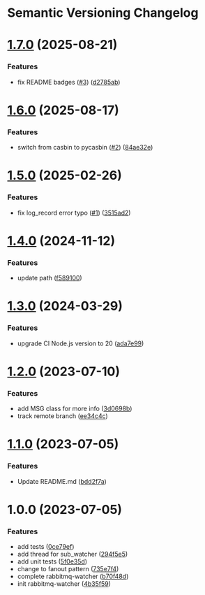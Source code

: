 # Semantic Versioning Changelog

# [1.7.0](https://github.com/officialpycasbin/rabbitmq-watcher/compare/v1.6.0...v1.7.0) (2025-08-21)


### Features

* fix README badges ([#3](https://github.com/officialpycasbin/rabbitmq-watcher/issues/3)) ([d2785ab](https://github.com/officialpycasbin/rabbitmq-watcher/commit/d2785abfa853469db742a5d84e871c9b6bce420b))

# [1.6.0](https://github.com/officialpycasbin/rabbitmq-watcher/compare/v1.5.0...v1.6.0) (2025-08-17)


### Features

* switch from casbin to pycasbin ([#2](https://github.com/officialpycasbin/rabbitmq-watcher/issues/2)) ([84ae32e](https://github.com/officialpycasbin/rabbitmq-watcher/commit/84ae32ec2bce93669d6fe07b69519d4f75f23110))

# [1.5.0](https://github.com/officialpycasbin/rabbitmq-watcher/compare/v1.4.0...v1.5.0) (2025-02-26)


### Features

* fix log_record error typo ([#1](https://github.com/officialpycasbin/rabbitmq-watcher/issues/1)) ([3515ad2](https://github.com/officialpycasbin/rabbitmq-watcher/commit/3515ad2afddf5de9120e772e76324a089b4b56c9))

# [1.4.0](https://github.com/officialpycasbin/rabbitmq-watcher/compare/v1.3.0...v1.4.0) (2024-11-12)


### Features

* update path ([f589100](https://github.com/officialpycasbin/rabbitmq-watcher/commit/f589100a07f13ff63103f14f11881d9c69a3e3f7))

# [1.3.0](https://github.com/officialpycasbin/rabbitmq-watcher/compare/v1.2.0...v1.3.0) (2024-03-29)


### Features

* upgrade CI Node.js version to 20 ([ada7e99](https://github.com/officialpycasbin/rabbitmq-watcher/commit/ada7e99a9db15a661a85d10dc8da8125423a0ced))

# [1.2.0](https://github.com/officialpycasbin/rabbitmq-watcher/compare/v1.1.0...v1.2.0) (2023-07-10)


### Features

* add MSG class for more info ([3d0698b](https://github.com/officialpycasbin/rabbitmq-watcher/commit/3d0698b1992216d4fd413e5d6f9857d25da3e014))
* track remote branch ([ee34c4c](https://github.com/officialpycasbin/rabbitmq-watcher/commit/ee34c4cfed6342f6d0732117e9c402528c83e3ab))

# [1.1.0](https://github.com/officialpycasbin/rabbitmq-watcher/compare/v1.0.0...v1.1.0) (2023-07-05)


### Features

* Update README.md ([bdd2f7a](https://github.com/officialpycasbin/rabbitmq-watcher/commit/bdd2f7a62e32dea7cf91df4100864349aa806494))

# 1.0.0 (2023-07-05)


### Features

* add tests ([0ce79ef](https://github.com/officialpycasbin/rabbitmq-watcher/commit/0ce79ef9e451f5fdd7d56c74b08ddafe86b0cfb3))
* add thread for sub_watcher ([294f5e5](https://github.com/officialpycasbin/rabbitmq-watcher/commit/294f5e53296ceee428a29437d91616394da2b151))
* add unit tests ([5f0e35d](https://github.com/officialpycasbin/rabbitmq-watcher/commit/5f0e35d4ad6c69d5a8b62e106b02bfd69a4c8d1c))
* change to fanout pattern ([735e7f4](https://github.com/officialpycasbin/rabbitmq-watcher/commit/735e7f44b393cf2be4c698f2939feb26c18f1947))
* complete rabbitmq-watcher ([b70f48d](https://github.com/officialpycasbin/rabbitmq-watcher/commit/b70f48d1e6ebdb7c9b3961e0ffd2b83fbfb554de))
* init rabbitmq-watcher ([4b35f59](https://github.com/officialpycasbin/rabbitmq-watcher/commit/4b35f597dd822cfa1414dbb76e8739d715be4d57))

